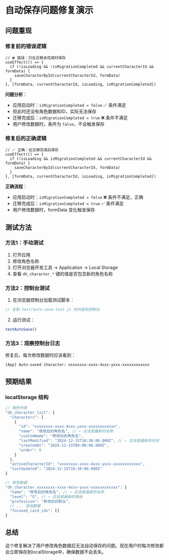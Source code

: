 # 自动保存问题修复演示

## 问题重现

### 修复前的错误逻辑
```tsx
// ❌ 错误：只在迁移未完成时保存
useEffect(() => {
  if (!isLoading && !isMigrationCompleted && currentCharacterId && formData) {
    saveCharacterById(currentCharacterId, formData)
  }
}, [formData, currentCharacterId, isLoading, isMigrationCompleted])
```

**问题分析**：
- 应用启动时：`isMigrationCompleted = false` ✅ 条件满足
- 但此时还没有角色数据和ID，实际无法保存
- 迁移完成后：`isMigrationCompleted = true` ❌ 条件不满足
- 用户修改数据时，条件为 `false`，不会触发保存

### 修复后的正确逻辑
```tsx
// ✅ 正确：在迁移完成后保存
useEffect(() => {
  if (!isLoading && isMigrationCompleted && currentCharacterId && formData) {
    saveCharacterById(currentCharacterId, formData)
  }
}, [formData, currentCharacterId, isLoading, isMigrationCompleted])
```

**正确流程**：
- 应用启动时：`isMigrationCompleted = false` ❌ 条件不满足，正确
- 迁移完成后：`isMigrationCompleted = true` ✅ 条件满足
- 用户修改数据时，formData 变化触发保存

## 测试方法

### 方法1：手动测试
1. 打开应用
2. 修改角色名称
3. 打开浏览器开发工具 → Application → Local Storage
4. 查看 `dh_character_*` 键的值是否包含新的角色名称

### 方法2：控制台测试
1. 在浏览器控制台加载测试脚本：
```javascript
// 复制 test/auto-save-test.js 的内容到控制台
```
2. 运行测试：
```javascript
testAutoSave()
```

### 方法3：观察控制台日志
修复后，每次修改数据时应该看到：
```
[App] Auto-saved character: xxxxxxxx-xxxx-4xxx-yxxx-xxxxxxxxxxxx
```

## 预期结果

### localStorage 结构
```javascript
// 角色列表
"dh_character_list": {
  "characters": [
    {
      "id": "xxxxxxxx-xxxx-4xxx-yxxx-xxxxxxxxxxxx",
      "name": "修改后的角色名", // ← 应该是最新的名称
      "customName": "修改后的角色名",
      "lastModified": "2024-12-15T10:30:00.000Z", // ← 应该是最新的时间
      "createdAt": "2024-12-15T09:00:00.000Z",
      "order": 0
    }
  ],
  "activeCharacterId": "xxxxxxxx-xxxx-4xxx-yxxx-xxxxxxxxxxxx",
  "lastUpdated": "2024-12-15T10:30:00.000Z"
}

// 角色数据
"dh_character_xxxxxxxx-xxxx-4xxx-yxxx-xxxxxxxxxxxx": {
  "name": "修改后的角色名", // ← 应该是最新的名称
  "level": "5", // ← 应该是最新的等级
  "profession": "修改后的职业",
  // ... 其他数据
  "focused_card_ids": []
}
```

## 总结

这个修复解决了用户修改角色数据后无法自动保存的问题。现在用户的每次修改都会立即保存到localStorage中，确保数据不会丢失。
